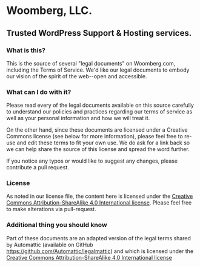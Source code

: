 # Woomberg, LLC.
## Trusted WordPress Support & Hosting services.

### What is this?
This is the source of several "legal documents" on Woomberg.com, including the Terms of Service. We'd like our legal documents to embody our vision of the spirit of the web--open and accessible.

### What can I do with it?
Please read every of the legal documents available on this source carefully to understand our policies and practices regarding our terms of service as well as your personal information and how we will treat it. 

On the other hand, since these documents are licensed under a Creative Commons license (see below for more information), please feel free to re-use and edit these terms to fit your own use. We do ask for a link back so we can help share the source of this license and spread the word further.

If you notice any typos or would like to suggest any changes, please contribute a pull request.

### License
As noted in our license file, the content here is licensed under the [Creative Commons Attribution-ShareAlike 4.0 International license](http://creativecommons.org/licenses/by-sa/4.0/). Please feel free to make alterations via pull-request.

### Additional thing you should know
Part of these documents are an adapted version of the legal terms shared by Automattic (available on GitHub https://github.com/Automattic/legalmattic) and which is licensed under the [Creative Commons Attribution-ShareAlike 4.0 International license](http://creativecommons.org/licenses/by-sa/4.0/)
